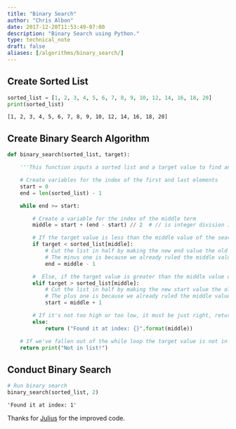 ```yaml
---
title: "Binary Search"
author: "Chris Albon"
date: 2017-12-20T11:53:49-07:00
description: "Binary Search using Python."
type: technical_note
draft: false
aliases: [/algorithms/binary_search/]
---
```

## Create Sorted List


```python
sorted_list = [1, 2, 3, 4, 5, 6, 7, 8, 9, 10, 12, 14, 16, 18, 20]
print(sorted_list)
```

    [1, 2, 3, 4, 5, 6, 7, 8, 9, 10, 12, 14, 16, 18, 20]


## Create Binary Search Algorithm


```python
def binary_search(sorted_list, target):

    '''This function inputs a sorted list and a target value to find and returns ....'''

    # Create variables for the index of the first and last elements
    start = 0
    end = len(sorted_list) - 1

    while end >= start:

        # Create a variable for the index of the middle term
        middle = start + (end - start) // 2  # // is integer division in Python 3.X

        # If the target value is less than the middle value of the search area
        if target < sorted_list[middle]:
            # Cut the list in half by making the new end value the old middle value minus 1
            # The minus one is because we already ruled the middle value out, so we can ignore it
            end = middle - 1

        #  Else, if the target value is greater than the middle value of the search area
        elif target > sorted_list[middle]:
            # Cut the list in half by making the new start value the old middle value plus 1
            # The plus one is because we already ruled the middle value out, so we can ignore it
            start = middle + 1

        # If it's not too high or too low, it must be just right, return the location
        else:
            return ("Found it at index: {}".format(middle))

    # If we've fallen out of the while loop the target value is not in the list
    return print("Not in list!")
```

## Conduct Binary Search


```python
# Run binary search
binary_search(sorted_list, 2)
```




    'Found it at index: 1'



Thanks for [Julius](https://github.com/jss367) for the improved code.
